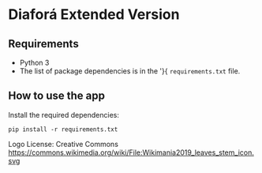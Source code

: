 # Diaforá Extended Version

## Requirements

* Python 3
* The list of package dependencies is in the '}{ `requirements.txt` file.

## How to use the app

Install the required dependencies:
```
pip install -r requirements.txt
```


Logo License: Creative Commons
https://commons.wikimedia.org/wiki/File:Wikimania2019_leaves_stem_icon.svg

